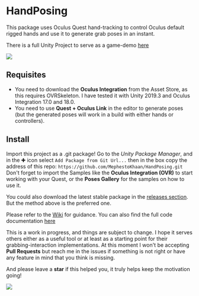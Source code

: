 # HandPosing
This package uses Oculus Quest hand-tracking to control Oculus default rigged hands and use it to generate grab poses in an instant.

There is a full Unity Project to serve as a game-demo [here](https://github.com/MephestoKhaan/HandPosing_demo)

![](https://user-images.githubusercontent.com/4976810/86815186-a97c5280-c082-11ea-9df2-8c45a28f06e7.gif)

## Requisites 
- You need to download the **Oculus Integration** from the Asset Store, as this requires OVRSkeleton. I have tested it with Unity 2019.3 and Oculus Integration 17.0 and 18.0.
- You need to use **Quest + Oculus Link** in the editor to generate poses (but the generated poses will work in a build with either hands or controllers).

## Install
Import this project as a .git package! Go to the *Unity Package Manager*, and in the ✚ icon select `Add Package from Git Url...` then in the box copy the address of this repo: `https://github.com/MephestoKhaan/HandPosing.git`
Don't forget to import the Samples like the **Oculus Integration (OVR)** to start working with your Quest, or the **Poses Gallery** for the samples on how to use it.

You could also download the latest stable package in the [releases section](https://github.com/MephestoKhaan/HandPosing/releases/). But the method above is the preferred one.


Please refer to the [Wiki](https://github.com/MephestoKhaan/HandPosing/wiki) for guidance.
You can also find the full code documentation [here](https://mephestokhaan.github.io/HandPosing/Documentation/html/annotated.html) 

This is a work in progress, and things are subject to change. I hope it serves others either as a useful tool or at least as a starting point for their grabbing-interaction implementations. At this moment I won't be accepting **Pull Requests** but reach me in the issues if something is not right or have any feature in mind that you think is missing.

And please leave a **star** if this helped you, it truly helps keep the motivation going!

![](https://user-images.githubusercontent.com/4976810/86817608-856e4080-c085-11ea-8210-d280904f5d00.gif)
